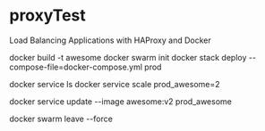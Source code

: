 # proxyTest
Load Balancing Applications with HAProxy and Docker

docker build -t awesome
docker swarm init
docker stack deploy --compose-file=docker-compose.yml prod

docker service ls
docker service scale prod_awesome=2

docker service update --image awesome:v2 prod_awesome

docker swarm leave --force